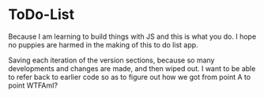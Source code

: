 # ToDo-List
Because I am learning to build things with JS and this is what you do. I hope no puppies are harmed in the making of this to do list app.

Saving each iteration of the version sections, because so many developments and changes are made, and then wiped out. I want to be able to refer back to earlier code so as to figure out how we got from point A to point WTFAmI?

